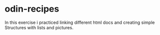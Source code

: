 # odin-recipes
In this exercise i practiced linking different html docs and creating simple Structures with lists and pictures.